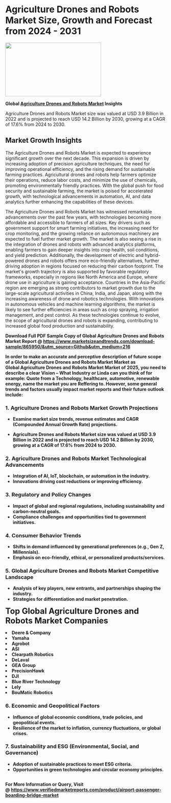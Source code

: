 <H1>Agriculture Drones and Robots Market Size, Growth and Forecast from 2024 - 2031</H1><img class="aligncenter size-medium wp-image-584254" src="https://thirdeyenews.in/wp-content/uploads/2024/09/Global-Market-Research-300x168.jpeg" alt="" width="300" height="168" /><p><strong>Global&nbsp;<a href="https://www.marketsizeandtrends.com/download-sample/865950/&amp;utm_source=Github&utm_medium=216">Agriculture Drones and Robots Market</a> Insights</strong></p><p>Agriculture Drones and Robots Market size was valued at USD 3.9 Billion in 2022 and is projected to reach USD 14.2 Billion by 2030, growing at a CAGR of 17.6% from 2024 to 2030.</p><p><h2>Market Growth Insights</h2> <p>The Agriculture Drones and Robots Market is expected to experience significant growth over the next decade. This expansion is driven by increasing adoption of precision agriculture techniques, the need for improving operational efficiency, and the rising demand for sustainable farming practices. Agricultural drones and robots help farmers optimize their operations, reduce labor costs, and minimize the use of chemicals, promoting environmentally friendly practices. With the global push for food security and sustainable farming, the market is poised for accelerated growth, with technological advancements in automation, AI, and data analytics further enhancing the capabilities of these devices.</p> <p><strong></strong></p> <p>The Agriculture Drones and Robots Market has witnessed remarkable advancements over the past few years, with technologies becoming more affordable and accessible to farmers of all sizes. Key drivers such as government support for smart farming initiatives, the increasing need for crop monitoring, and the growing reliance on autonomous machinery are expected to fuel further market growth. The market is also seeing a rise in the integration of drones and robots with advanced analytics platforms, enabling farmers to gain deeper insights into crop health, soil conditions, and yield prediction. Additionally, the development of electric and hybrid-powered drones and robots offers more eco-friendly alternatives, further driving adoption in regions focused on reducing their carbon footprint. The market's growth trajectory is also supported by favorable regulatory frameworks, especially in regions like North America and Europe, where drone use in agriculture is gaining acceptance. Countries in the Asia-Pacific region are emerging as strong contributors to market growth due to the large-scale agricultural activities in China, India, and Japan, along with the increasing awareness of drone and robotics technologies. With innovations in autonomous vehicles and machine learning algorithms, the market is likely to see further efficiencies in areas such as crop spraying, irrigation management, and pest control. As these technologies continue to evolve, the scope of agricultural drones and robots is expanding, contributing to increased global food production and sustainability. <p><strong></p><p><span class=""><strong>Download Full PDF Sample Copy of Global Agriculture Drones and Robots Market Report</strong> @ <a href="https://www.marketsizeandtrends.com/download-sample/865950/&amp;utm_source=Github&utm_medium=216" target="_blank">https://www.marketsizeandtrends.com/download-sample/865950/&amp;utm_source=Github&utm_medium=216</a></span></p><p>In order to make an accurate and perceptive description of future scope of a Global&nbsp;Agriculture Drones and Robots Market Market as Global&nbsp;Agriculture Drones and Robots Market Market of 2025, you need to describe a clear Vision &ndash; What Industry or Linda can you think of for example: Quote from a Technology, healthcare, automotive, renewable energy, name the market you are Reffering to. However, some general trends and factors usually impact market reports and their future outlook include:</p><h3>1.&nbsp;<strong>Agriculture Drones and Robots Market Growth Projections</strong></h3><ul><li>Examine market size trends, revenue estimates and CAGR (Compounded Annual Growth Rate) projections.</li><li><p>Agriculture Drones and Robots Market size was valued at USD 3.9 Billion in 2022 and is projected to reach USD 14.2 Billion by 2030, growing at a CAGR of 17.6% from 2024 to 2030.</p></li></ul><h3>2.&nbsp;<strong>Agriculture Drones and Robots Market Technological Advancements</strong></h3><ul><li>Integration of AI, IoT, blockchain, or automation in the industry.</li><li>Innovations driving cost reductions or improving efficiency.</li></ul><h3>3.&nbsp;<strong>Regulatory and Policy Changes</strong></h3><ul><li>Impact of global and regional regulations, including sustainability and carbon-neutral goals.</li><li>Compliance challenges and opportunities tied to government initiatives.</li></ul><h3>4.&nbsp;<strong>Consumer Behavior Trends</strong></h3><ul><li>Shifts in demand influenced by generational preferences (e.g., Gen Z, Millennials).</li><li>Emphasis on eco-friendly, ethical, or personalized products/services.</li></ul><h3>5.&nbsp;<strong>Global Agriculture Drones and Robots Market Competitive Landscape</strong></h3><ul><li>Analysis of key players, new entrants, and partnerships shaping the industry.</li><li>Strategies for differentiation and market penetration.</li></ul><p data-pm-slice="1 1 []"><span style="color: inherit; font-family: inherit; font-size: 25px;">Top Global Agriculture Drones and Robots Market Companies</span></p><div class="" data-test-id=""><p><li>Deere & Company</li><li> Yamaha</li><li> Agrobot</li><li> ASI</li><li> Clearpath Robotics</li><li> DeLaval</li><li> GEA Group</li><li> PrecisionHawk</li><li> DJI</li><li> Blue River Technology</li><li> Lely</li><li> BouMatic Robotics</li></p></div><h3>6.&nbsp;<strong>Economic and Geopolitical Factors</strong></h3><ul><li>Influence of global economic conditions, trade policies, and geopolitical events.</li><li>Resilience of the market to inflation, currency fluctuations, or global crises.</li></ul><h3>7.&nbsp;<strong>Sustainability and ESG (Environmental, Social, and Governance)</strong></h3><ul><li>Adoption of sustainable practices to meet ESG criteria.</li><li>Opportunities in green technologies and circular economy principles.</li></ul><h2><strong style="font-size: 14px;">For More Information or Query, Visit @&nbsp;</strong><a style="background-color: #ffffff; font-size: 14px;" href="https://www.marketsizeandtrends.com/report/agriculture-drones-and-robots-market/" target="_blank">https://www.verifiedmarketreports.com/product/airport-passenger-boarding-bridge-market</a></h2>
